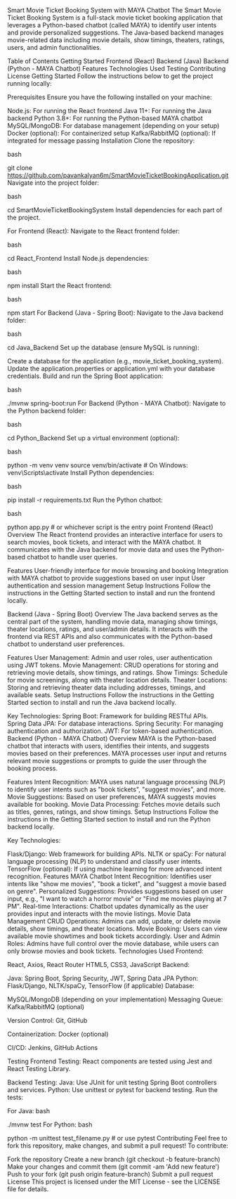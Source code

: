 Smart Movie Ticket Booking System with MAYA Chatbot
The Smart Movie Ticket Booking System is a full-stack movie ticket booking application that leverages a Python-based chatbot (called MAYA) to identify user intents and provide personalized suggestions. The Java-based backend manages movie-related data including movie details, show timings, theaters, ratings, users, and admin functionalities.

Table of Contents
Getting Started
Frontend (React)
Backend (Java)
Backend (Python - MAYA Chatbot)
Features
Technologies Used
Testing
Contributing
License
Getting Started
Follow the instructions below to get the project running locally:

Prerequisites
Ensure you have the following installed on your machine:

Node.js: For running the React frontend
Java 11+: For running the Java backend
Python 3.8+: For running the Python-based MAYA chatbot
MySQL/MongoDB: For database management (depending on your setup)
Docker (optional): For containerized setup
Kafka/RabbitMQ (optional): If integrated for message passing
Installation
Clone the repository:

bash

git clone https://github.com/pavankalyan6m/SmartMovieTicketBookingApplication.git
Navigate into the project folder:

bash

cd SmartMovieTicketBookingSystem
Install dependencies for each part of the project.

For Frontend (React):
Navigate to the React frontend folder:

bash

cd React_Frontend
Install Node.js dependencies:

bash

npm install
Start the React frontend:

bash

npm start
For Backend (Java - Spring Boot):
Navigate to the Java backend folder:

bash

cd Java_Backend
Set up the database (ensure MySQL is running):

Create a database for the application (e.g., movie_ticket_booking_system).
Update the application.properties or application.yml with your database credentials.
Build and run the Spring Boot application:

bash

./mvnw spring-boot:run
For Backend (Python - MAYA Chatbot):
Navigate to the Python backend folder:

bash

cd Python_Backend
Set up a virtual environment (optional):

bash

python -m venv venv
source venv/bin/activate  # On Windows: venv\Scripts\activate
Install Python dependencies:

bash

pip install -r requirements.txt
Run the Python chatbot:

bash

python app.py  # or whichever script is the entry point
Frontend (React)
Overview
The React frontend provides an interactive interface for users to search movies, book tickets, and interact with the MAYA chatbot. It communicates with the Java backend for movie data and uses the Python-based chatbot to handle user queries.

Features
User-friendly interface for movie browsing and booking
Integration with MAYA chatbot to provide suggestions based on user input
User authentication and session management
Setup Instructions
Follow the instructions in the Getting Started section to install and run the frontend locally.

Backend (Java - Spring Boot)
Overview
The Java backend serves as the central part of the system, handling movie data, managing show timings, theater locations, ratings, and user/admin details. It interacts with the frontend via REST APIs and also communicates with the Python-based chatbot to understand user preferences.

Features
User Management: Admin and user roles, user authentication using JWT tokens.
Movie Management: CRUD operations for storing and retrieving movie details, show timings, and ratings.
Show Timings: Schedule for movie screenings, along with theater location details.
Theater Locations: Storing and retrieving theater data including addresses, timings, and available seats.
Setup Instructions
Follow the instructions in the Getting Started section to install and run the Java backend locally.

Key Technologies:
Spring Boot: Framework for building RESTful APIs.
Spring Data JPA: For database interactions.
Spring Security: For managing authentication and authorization.
JWT: For token-based authentication.
Backend (Python - MAYA Chatbot)
Overview
MAYA is the Python-based chatbot that interacts with users, identifies their intents, and suggests movies based on their preferences. MAYA processes user input and returns relevant movie suggestions or prompts to guide the user through the booking process.

Features
Intent Recognition: MAYA uses natural language processing (NLP) to identify user intents such as "book tickets", "suggest movies", and more.
Movie Suggestions: Based on user preferences, MAYA suggests movies available for booking.
Movie Data Processing: Fetches movie details such as titles, genres, ratings, and show timings.
Setup Instructions
Follow the instructions in the Getting Started section to install and run the Python backend locally.

Key Technologies:

Flask/Django: Web framework for building APIs.
NLTK or spaCy: For natural language processing (NLP) to understand and classify user intents.
TensorFlow (optional): If using machine learning for more advanced intent recognition.
Features
MAYA Chatbot
Intent Recognition: Identifies user intents like "show me movies", "book a ticket", and "suggest a movie based on genre".
Personalized Suggestions: Provides suggestions based on user input, e.g., "I want to watch a horror movie" or "Find me movies playing at 7 PM".
Real-time Interactions: Chatbot updates dynamically as the user provides input and interacts with the movie listings.
Movie Data Management
CRUD Operations: Admins can add, update, or delete movie details, show timings, and theater locations.
Movie Booking: Users can view available movie showtimes and book tickets accordingly.
User and Admin Roles: Admins have full control over the movie database, while users can only browse movies and book tickets.
Technologies Used
Frontend:

React, Axios, React Router
HTML5, CSS3, JavaScript
Backend:

Java: Spring Boot, Spring Security, JWT, Spring Data JPA
Python: Flask/Django, NLTK/spaCy, TensorFlow (if applicable)
Database:

MySQL/MongoDB (depending on your implementation)
Messaging Queue: Kafka/RabbitMQ (optional)

Version Control: Git, GitHub

Containerization: Docker (optional)

CI/CD: Jenkins, GitHub Actions

Testing
Frontend Testing:
React components are tested using Jest and React Testing Library.

Backend Testing:
Java: Use JUnit for unit testing Spring Boot controllers and services.
Python: Use unittest or pytest for backend testing.
Run the tests:

For Java:
bash

./mvnw test
For Python:
bash

python -m unittest test_filename.py  # or use pytest
Contributing
Feel free to fork this repository, make changes, and submit a pull request! To contribute:

Fork the repository
Create a new branch (git checkout -b feature-branch)
Make your changes and commit them (git commit -am 'Add new feature')
Push to your fork (git push origin feature-branch)
Submit a pull request
License
This project is licensed under the MIT License - see the LICENSE file for details.
